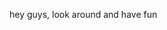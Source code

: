 hey guys, look around and have fun
<!---
gzkts/gzkts is a ✨ special ✨ repository because its `README.md` (this file) appears on your GitHub profile.
You can click the Preview link to take a look at your changes.
--->
